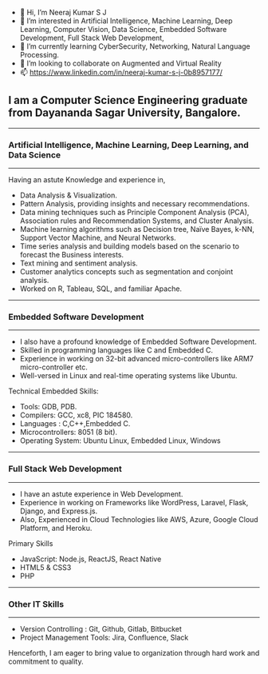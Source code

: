 - 👋 Hi, I’m Neeraj Kumar S J
- 👀 I’m interested in Artificial Intelligence, Machine Learning, Deep Learning, Computer Vision, Data Science, Embedded Software Development, Full Stack Web Development, 
- 🌱 I’m currently learning CyberSecurity, Networking, Natural Language Processing.
- 💞️ I’m looking to collaborate on Augmented and Virtual Reality
- 📫 https://www.linkedin.com/in/neeraj-kumar-s-j-0b8957177/

## I am a Computer Science Engineering graduate from Dayananda Sagar University, Bangalore. 
***************************************************************************************************************
### Artificial Intelligence, Machine Learning, Deep Learning, and Data Science
------------------------------------------------------------------------------------
Having an astute Knowledge and experience in, 
- Data Analysis & Visualization. 
- Pattern Analysis, providing insights and necessary recommendations. 
- Data mining techniques such as Principle Component Analysis (PCA), Association rules and Recommendation Systems, and Cluster Analysis. 
- Machine learning algorithms such as Decision tree, Naïve Bayes, k-NN, Support Vector Machine, and Neural Networks. 
- Time series analysis and building models based on the scenario to forecast the Business interests. 
- Text mining and sentiment analysis. 
- Customer analytics concepts such as segmentation and conjoint analysis. 
- Worked on R, Tableau, SQL, and familiar Apache. 
***************************************************************************************************************
### Embedded Software Development
----------------------------------------
- I also have a profound knowledge of Embedded Software Development. 
- Skilled in programming languages like C and Embedded C.
- Experience in working on 32-bit advanced micro-controllers like ARM7 micro-controller etc. 
- Well-versed in Linux and real-time operating systems like Ubuntu.

Technical Embedded Skills:
- Tools: GDB, PDB.
- Compilers: GCC, xc8, PIC 184580.
- Languages : C,C++,Embedded C.
- Microcontrollers: 8051 (8 bit).
- Operating System: Ubuntu Linux, Embedded Linux, Windows
***************************************************************************************************************
### Full Stack Web Development
----------------------------------
- I have an astute experience in Web Development. 
- Experience in working on Frameworks like WordPress, Laravel, Flask, Django, and Express.js.
- Also, Experienced in Cloud Technologies like AWS, Azure, Google Cloud Platform, and Heroku.

Primary Skills
- JavaScript: Node.js, ReactJS, React Native
- HTML5 & CSS3
- PHP
***************************************************************************************************************
### Other IT Skills
-----------------
- Version Controlling : Git, Github, Gitlab, Bitbucket
- Project Management Tools: Jira, Confluence, Slack

Henceforth, I am eager to bring value to organization through hard work and commitment to quality.
